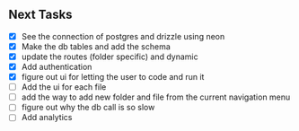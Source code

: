 ## Next Tasks

- [x] See the connection of postgres and drizzle using neon
- [x] Make the db tables and add the schema
- [x] update the routes (folder specific) and dynamic
- [x] Add authentication
- [x] figure out ui for letting the user to code and run it
- [ ] Add the ui for each file
- [ ] add the way to add new folder and file from the current navigation menu
- [ ] figure out why the db call is so slow
- [ ] Add analytics
